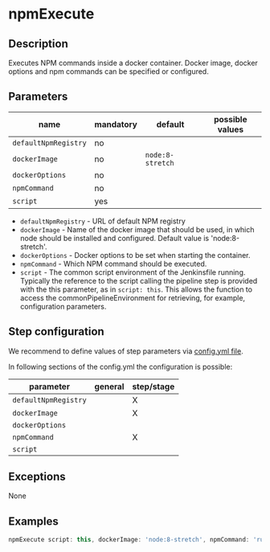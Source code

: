 
# npmExecute


## Description

Executes NPM commands inside a docker container.
Docker image, docker options and npm commands can be specified or configured.

## Parameters

| name | mandatory | default | possible values |
|------|-----------|---------|-----------------|
| `defaultNpmRegistry` | no |  |  |
| `dockerImage` | no | `node:8-stretch` |  |
| `dockerOptions` | no |  |  |
| `npmCommand` | no |  |  |
| `script` | yes |  |  |

* `defaultNpmRegistry` - URL of default NPM registry
* `dockerImage` - Name of the docker image that should be used, in which node should be installed and configured. Default value is 'node:8-stretch'.
* `dockerOptions` - Docker options to be set when starting the container.
* `npmCommand` - Which NPM command should be executed.
* `script` - The common script environment of the Jenkinsfile running. Typically the reference to the script calling the pipeline step is provided with the this parameter, as in `script: this`. This allows the function to access the commonPipelineEnvironment for retrieving, for example, configuration parameters.

## Step configuration

We recommend to define values of step parameters via [config.yml file](../configuration.md).

In following sections of the config.yml the configuration is possible:

| parameter | general | step/stage |
|-----------|---------|------------|
| `defaultNpmRegistry` |  | X |
| `dockerImage` |  | X |
| `dockerOptions` |  |  |
| `npmCommand` |  | X |
| `script` |  |  |

## Exceptions

None

## Examples

```groovy
npmExecute script: this, dockerImage: 'node:8-stretch', npmCommand: 'run build'
```

